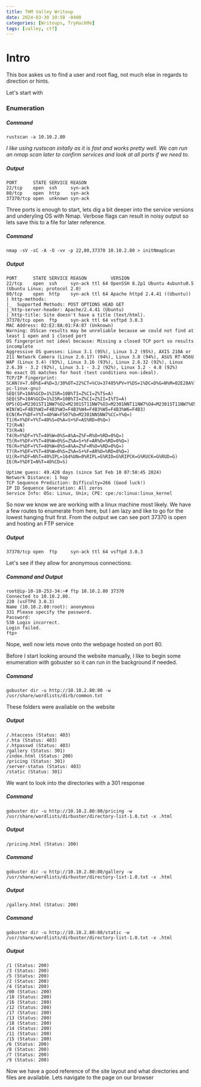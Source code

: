 ```yaml
---
title: THM Valley Writeup
date: 2024-03-30 10:58 -0400
categories: [Writeups, TryHackMe]
tags: [valley, ctf]
---
```

# Intro
This box askes us to find a user and root flag, not much else in regards to direction or hints.

Let's start with
### Enumeration
##### Command
```{bash}
rustscan -a 10.10.2.80
```
*I like using rustscan initally as it is fast and works pretty well. We can run an nmap scan later to confirm services and look at all ports if we need to.*

#####  Output
```{bash}
PORT      STATE SERVICE REASON
22/tcp    open  ssh     syn-ack
80/tcp    open  http    syn-ack
37370/tcp open  unknown syn-ack
```
Three ports is enough to start, lets dig a bit deeper into the service versions and underyling OS with Nmap. Verbose flags can result in noisy output so lets save this to a file for later reference.
##### Command
```{bash}
nmap -sV -sC -A -O -vv -p 22,80,37370 10.10.2.80 > initNmapScan
```
#####  Output
```{bash}
PORT      STATE SERVICE REASON         VERSION
22/tcp    open  ssh     syn-ack ttl 64 OpenSSH 8.2p1 Ubuntu 4ubuntu0.5 (Ubuntu Linux; protocol 2.0)
80/tcp    open  http    syn-ack ttl 64 Apache httpd 2.4.41 ((Ubuntu))
| http-methods: 
|_  Supported Methods: POST OPTIONS HEAD GET
|_http-server-header: Apache/2.4.41 (Ubuntu)
|_http-title: Site doesn't have a title (text/html).
37370/tcp open  ftp     syn-ack ttl 64 vsftpd 3.0.3
MAC Address: 02:E2:8A:01:FA:87 (Unknown)
Warning: OSScan results may be unreliable because we could not find at least 1 open and 1 closed port
OS fingerprint not ideal because: Missing a closed TCP port so results incomplete
Aggressive OS guesses: Linux 3.1 (95%), Linux 3.2 (95%), AXIS 210A or 211 Network Camera (Linux 2.6.17) (94%), Linux 3.8 (94%), ASUS RT-N56U WAP (Linux 3.4) (93%), Linux 3.16 (93%), Linux 2.6.32 (92%), Linux 2.6.39 - 3.2 (92%), Linux 3.1 - 3.2 (92%), Linux 3.2 - 4.8 (92%)
No exact OS matches for host (test conditions non-ideal).
TCP/IP fingerprint:
SCAN(V=7.60%E=4%D=3/30%OT=22%CT=%CU=37485%PV=Y%DS=1%DC=D%G=N%M=02E28A%TM=6608523A%P=x86_64-pc-linux-gnu)
SEQ(SP=10A%GCD=1%ISR=10B%TI=Z%CI=Z%TS=A)
SEQ(SP=10A%GCD=1%ISR=10B%TI=Z%CI=Z%II=I%TS=A)
OPS(O1=M2301ST11NW7%O2=M2301ST11NW7%O3=M2301NNT11NW7%O4=M2301ST11NW7%O5=M2301ST11NW7%O6=M2301ST11)
WIN(W1=F4B3%W2=F4B3%W3=F4B3%W4=F4B3%W5=F4B3%W6=F4B3)
ECN(R=Y%DF=Y%T=40%W=F507%O=M2301NNSNW7%CC=Y%Q=)
T1(R=Y%DF=Y%T=40%S=O%A=S+%F=AS%RD=0%Q=)
T2(R=N)
T3(R=N)
T4(R=Y%DF=Y%T=40%W=0%S=A%A=Z%F=R%O=%RD=0%Q=)
T5(R=Y%DF=Y%T=40%W=0%S=Z%A=S+%F=AR%O=%RD=0%Q=)
T6(R=Y%DF=Y%T=40%W=0%S=A%A=Z%F=R%O=%RD=0%Q=)
T7(R=Y%DF=Y%T=40%W=0%S=Z%A=S+%F=AR%O=%RD=0%Q=)
U1(R=Y%DF=N%T=40%IPL=164%UN=0%RIPL=G%RID=G%RIPCK=G%RUCK=G%RUD=G)
IE(R=Y%DFI=N%T=40%CD=S)

Uptime guess: 49.420 days (since Sat Feb 10 07:50:45 2024)
Network Distance: 1 hop
TCP Sequence Prediction: Difficulty=266 (Good luck!)
IP ID Sequence Generation: All zeros
Service Info: OSs: Linux, Unix; CPE: cpe:/o:linux:linux_kernel
```

So now we know we are working with a linux machine most likely. We have a few routes to enumerate from here, but I am lazy and like to go for the lowest hanging fruit first.
From the output we can see port 37370 is open and hosting an FTP service
##### Output
```{bash}
37370/tcp open  ftp     syn-ack ttl 64 vsftpd 3.0.3
```

Let's see if they allow for anonymous connections:
##### Command and Output
```{bash}
root@ip-10-10-253-34:~# ftp 10.10.2.80 37370
Connected to 10.10.2.80.
220 (vsFTPd 3.0.3)
Name (10.10.2.80:root): anonymous
331 Please specify the password.
Password:
530 Login incorrect.
Login failed.
ftp> 
```
Nope, well now lets move onto the webpage hosted on port 80.

Before I start looking around the website manually, I like to begin some enumeration with gobuster so it can run in the background if needed.
##### Command
```{bash}
gobuster dir -u http://10.10.2.80:80 -w /usr/share/wordlists/dirb/common.txt
```
These folders were available on the website
##### Output
```{bash}
/.htaccess (Status: 403)
/.hta (Status: 403)
/.htpasswd (Status: 403)
/gallery (Status: 301)
/index.html (Status: 200)
/pricing (Status: 301)
/server-status (Status: 403)
/static (Status: 301)
```
We want to look into the directories with a 301 response
##### Command
```{bash}
gobuster dir -u http://10.10.2.80:80/pricing -w /usr/share/wordlists/dirbuster/directory-list-1.0.txt -x .html
```
##### Output
```{bash}
/pricing.html (Status: 200)
```
##### Command
```{bash}
gobuster dir -u http://10.10.2.80:80/gallery -w /usr/share/wordlists/dirbuster/directory-list-1.0.txt -x .html
```
##### Output
```{bash}
/gallery.html (Status: 200)
```
##### Command
```{bash}
gobuster dir -u http://10.10.2.80:80/static -w /usr/share/wordlists/dirbuster/directory-list-1.0.txt -x .html
```
##### Output
```{bash}
/1 (Status: 200)
/3 (Status: 200)
/5 (Status: 200)
/2 (Status: 200)
/4 (Status: 200)
/00 (Status: 200)
/10 (Status: 200)
/16 (Status: 200)
/12 (Status: 200)
/17 (Status: 200)
/13 (Status: 200)
/18 (Status: 200)
/14 (Status: 200)
/11 (Status: 200)
/15 (Status: 200)
/6 (Status: 200)
/8 (Status: 200)
/7 (Status: 200)
/9 (Status: 200)
```

Now we have a good reference of the site layout and what directories and files are available. Lets navigate to the page on our browser

